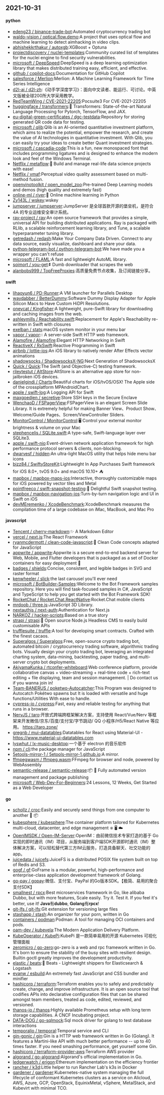 ## 2021-10-31

#### python
* [edeng23 / binance-trade-bot](https://github.com/edeng23/binance-trade-bot):Automated cryptocurrency trading bot
* [waldo-vision / optical.flow.demo](https://github.com/waldo-vision/optical.flow.demo):A project that uses optical flow and machine learning to detect aimhacking in video clips.
* [abhishekkrthakur / autoxgb](https://github.com/abhishekkrthakur/autoxgb):XGBoost + Optuna
* [projectdiscovery / nuclei-templates](https://github.com/projectdiscovery/nuclei-templates):Community curated list of templates for the nuclei engine to find security vulnerabilities.
* [microsoft / DeepSpeed](https://github.com/microsoft/DeepSpeed):DeepSpeed is a deep learning optimization library that makes distributed training easy, efficient, and effective.
* [github / copilot-docs](https://github.com/github/copilot-docs):Documentation for GitHub Copilot
* [salesforce / Merlion](https://github.com/salesforce/Merlion):Merlion: A Machine Learning Framework for Time Series Intelligence
* [d2l-ai / d2l-zh](https://github.com/d2l-ai/d2l-zh):《动手学深度学习》：面向中文读者、能运行、可讨论。中英文版被全球200所大学采用教学。
* [RedTeamWing / CVE-2021-22205](https://github.com/RedTeamWing/CVE-2021-22205):Pocsuite3 For CVE-2021-22205
* [huggingface / transformers](https://github.com/huggingface/transformers):🤗
Transformers: State-of-the-art Natural Language Processing for Pytorch, TensorFlow, and JAX.
* [eu-digital-green-certificates / dgc-testdata](https://github.com/eu-digital-green-certificates/dgc-testdata):Repository for storing generated QR code data for testing.
* [microsoft / qlib](https://github.com/microsoft/qlib):Qlib is an AI-oriented quantitative investment platform, which aims to realize the potential, empower the research, and create the value of AI technologies in quantitative investment. With Qlib, you can easily try your ideas to create better Quant investment strategies.
* [microsoft / cascadia-code](https://github.com/microsoft/cascadia-code):This is a fun, new monospaced font that includes programming ligatures and is designed to enhance the modern look and feel of the Windows Terminal.
* [Netflix / metaflow](https://github.com/Netflix/metaflow):🚀
Build and manage real-life data science projects with ease!
* [Netflix / vmaf](https://github.com/Netflix/vmaf):Perceptual video quality assessment based on multi-method fusion.
* [openvinotoolkit / open_model_zoo](https://github.com/openvinotoolkit/open_model_zoo):Pre-trained Deep Learning models and demos (high quality and extremely fast)
* [online-ml / river](https://github.com/online-ml/river):🌊
Online machine learning in Python
* [Zy143L / wskey](https://github.com/Zy143L/wskey):wskey
* [jumpserver / jumpserver](https://github.com/jumpserver/jumpserver):JumpServer 是全球首款开源的堡垒机，是符合 4A 的专业运维安全审计系统。
* [ray-project / ray](https://github.com/ray-project/ray):An open source framework that provides a simple, universal API for building distributed applications. Ray is packaged with RLlib, a scalable reinforcement learning library, and Tune, a scalable hyperparameter tuning library.
* [getredash / redash](https://github.com/getredash/redash):Make Your Company Data Driven. Connect to any data source, easily visualize, dashboard and share your data.
* [python-telegram-bot / python-telegram-bot](https://github.com/python-telegram-bot/python-telegram-bot):We have made you a wrapper you can't refuse
* [microsoft / FLAML](https://github.com/microsoft/FLAML):A fast and lightweight AutoML library.
* [soimort / you-get](https://github.com/soimort/you-get):⏬
Dumb downloader that scrapes the web
* [alanbobs999 / TopFreeProxies](https://github.com/alanbobs999/TopFreeProxies):高质量免费节点收集，及订阅链接分享。

#### swift
* [lihaoyun6 / PD-Runner](https://github.com/lihaoyun6/PD-Runner):A VM launcher for Parallels Desktop
* [waydabber / BetterDummy](https://github.com/waydabber/BetterDummy):Software Dummy Display Adapter for Apple Silicon Macs to Have Custom HiDPI Resolutions.
* [onevcat / Kingfisher](https://github.com/onevcat/Kingfisher):A lightweight, pure-Swift library for downloading and caching images from the web.
* [ashleymills / Reachability.swift](https://github.com/ashleymills/Reachability.swift):Replacement for Apple's Reachability re-written in Swift with closures
* [exelban / stats](https://github.com/exelban/stats):macOS system monitor in your menu bar
* [vapor / vapor](https://github.com/vapor/vapor):💧
A server-side Swift HTTP web framework.
* [Alamofire / Alamofire](https://github.com/Alamofire/Alamofire):Elegant HTTP Networking in Swift
* [ReactiveX / RxSwift](https://github.com/ReactiveX/RxSwift):Reactive Programming in Swift
* [airbnb / lottie-ios](https://github.com/airbnb/lottie-ios):An iOS library to natively render After Effects vector animations
* [shadowsocks / ShadowsocksX-NG](https://github.com/shadowsocks/ShadowsocksX-NG):Next Generation of ShadowsocksX
* [Quick / Quick](https://github.com/Quick/Quick):The Swift (and Objective-C) testing framework.
* [rileytestut / AltStore](https://github.com/rileytestut/AltStore):AltStore is an alternative app store for non-jailbroken iOS devices.
* [danielgindi / Charts](https://github.com/danielgindi/Charts):Beautiful charts for iOS/tvOS/OSX! The Apple side of the crossplatform MPAndroidChart.
* [apple / swift-log](https://github.com/apple/swift-log):A Logging API for Swift
* [maxgoedjen / secretive](https://github.com/maxgoedjen/secretive):Store SSH keys in the Secure Enclave
* [WenchaoD / FSPagerView](https://github.com/WenchaoD/FSPagerView):FSPagerView is an elegant Screen Slide Library. It is extremely helpful for making Banner View、Product Show、Welcome/Guide Pages、Screen/ViewController Sliders.
* [MonitorControl / MonitorControl](https://github.com/MonitorControl/MonitorControl):🖥
Control your external monitor brightness & volume on your Mac
* [stephencelis / SQLite.swift](https://github.com/stephencelis/SQLite.swift):A type-safe, Swift-language layer over SQLite3.
* [apple / swift-nio](https://github.com/apple/swift-nio):Event-driven network application framework for high performance protocol servers & clients, non-blocking.
* [dwarvesf / hidden](https://github.com/dwarvesf/hidden):An ultra-light MacOS utility that helps hide menu bar icons
* [bizz84 / SwiftyStoreKit](https://github.com/bizz84/SwiftyStoreKit):Lightweight In App Purchases Swift framework for iOS 8.0+, tvOS 9.0+ and macOS 10.10+
⛺
* [mapbox / mapbox-maps-ios](https://github.com/mapbox/mapbox-maps-ios):Interactive, thoroughly customizable maps for iOS powered by vector tiles and Metal
* [pointfreeco / swift-snapshot-testing](https://github.com/pointfreeco/swift-snapshot-testing):📸
Delightful Swift snapshot testing.
* [mapbox / mapbox-navigation-ios](https://github.com/mapbox/mapbox-navigation-ios):Turn-by-turn navigation logic and UI in Swift on iOS
* [devMEremenko / XcodeBenchmark](https://github.com/devMEremenko/XcodeBenchmark):XcodeBenchmark measures the compilation time of a large codebase on iMac, MacBook, and Mac Pro

#### javascript
* [Tencent / cherry-markdown](https://github.com/Tencent/cherry-markdown):✨
A Markdown Editor
* [vercel / next.js](https://github.com/vercel/next.js):The React Framework
* [ryanmcdermott / clean-code-javascript](https://github.com/ryanmcdermott/clean-code-javascript):🛁
Clean Code concepts adapted for JavaScript
* [appwrite / appwrite](https://github.com/appwrite/appwrite):Appwrite is a secure end-to-end backend server for Web, Mobile, and Flutter developers that is packaged as a set of Docker containers for easy deployment
🚀
* [badges / shields](https://github.com/badges/shields):Concise, consistent, and legible badges in SVG and raster format
* [kenwheeler / slick](https://github.com/kenwheeler/slick):the last carousel you'll ever need
* [microsoft / BotBuilder-Samples](https://github.com/microsoft/BotBuilder-Samples):Welcome to the Bot Framework samples repository. Here you will find task-focused samples in C#, JavaScript and TypeScript to help you get started with the Bot Framework SDK!
* [RocketChat / Rocket.Chat.ReactNative](https://github.com/RocketChat/Rocket.Chat.ReactNative):Rocket.Chat mobile clients
* [mrdoob / three.js](https://github.com/mrdoob/three.js):JavaScript 3D Library.
* [nextauthjs / next-auth](https://github.com/nextauthjs/next-auth):Authentication for Next.js
* [NARKOZ / hacker-scripts](https://github.com/NARKOZ/hacker-scripts):Based on a true story
* [strapi / strapi](https://github.com/strapi/strapi):🚀
Open source Node.js Headless CMS to easily build customisable APIs
* [trufflesuite / truffle](https://github.com/trufflesuite/truffle):A tool for developing smart contracts. Crafted with the finest cacaos.
* [Superalgos / Superalgos](https://github.com/Superalgos/Superalgos):Free, open-source crypto trading bot, automated bitcoin / cryptocurrency trading software, algorithmic trading bots. Visually design your crypto trading bot, leveraging an integrated charting system, data-mining, backtesting, paper trading, and multi-server crypto bot deployments.
* [AkiyamaKunka / rtconfer-whiteboard](https://github.com/AkiyamaKunka/rtconfer-whiteboard):Web conference platform, provide collaborative canvas + video-streaming + real-time code + rich-text editing + file displaying, team and session management. | Do contact us if you wanna join in!
* [Team-BANERUS / poketwo-Autocatcher](https://github.com/Team-BANERUS/poketwo-Autocatcher):This Program was designed to Autocatch Pokétwo spawns but It is loaded with versatile and huge functions/Utilities With ease to handle.
* [cypress-io / cypress](https://github.com/cypress-io/cypress):Fast, easy and reliable testing for anything that runs in a browser.
* [NervJS / taro](https://github.com/NervJS/taro):开放式跨端跨框架解决方案，支持使用 React/Vue/Nerv 等框架来开发微信/京东/百度/支付宝/字节跳动/ QQ 小程序/H5/React Native 等应用。 https://taro.zone/
* [gregnb / mui-datatables](https://github.com/gregnb/mui-datatables):Datatables for React using Material-UI - https://www.material-ui-datatables.com
* [lyswhut / lx-music-desktop](https://github.com/lyswhut/lx-music-desktop):一个基于 electron 的音乐软件
* [npm / cli](https://github.com/npm/cli):the package manager for JavaScript
* [5etools-mirror-1 / 5etools-mirror-1.github.io](https://github.com/5etools-mirror-1/5etools-mirror-1.github.io):A mirror.
* [ffmpegwasm / ffmpeg.wasm](https://github.com/ffmpegwasm/ffmpeg.wasm):FFmpeg for browser and node, powered by WebAssembly
* [semantic-release / semantic-release](https://github.com/semantic-release/semantic-release):📦
🚀
Fully automated version management and package publishing
* [microsoft / Web-Dev-For-Beginners](https://github.com/microsoft/Web-Dev-For-Beginners):24 Lessons, 12 Weeks, Get Started as a Web Developer

#### go
* [schollz / croc](https://github.com/schollz/croc):Easily and securely send things from one computer to another
🐊
📦
* [kubesphere / kubesphere](https://github.com/kubesphere/kubesphere):The container platform tailored for Kubernetes multi-cloud, datacenter, and edge management ⎈
🖥
☁️
* [OpenIMSDK / Open-IM-Server](https://github.com/OpenIMSDK/Open-IM-Server):OpenIM：由前微信技术专家打造的基于 Go 实现的即时通讯（IM）项目，从服务端到客户端SDK开源即时通讯（IM）整体解决方案，可以轻松替代第三方IM云服务，打造具备聊天、社交功能的app。
* [juicedata / juicefs](https://github.com/juicedata/juicefs):JuiceFS is a distributed POSIX file system built on top of Redis and S3.
* [gogf / gf](https://github.com/gogf/gf):GoFrame is a modular, powerful, high-performance and enterprise-class application development framework of Golang.
* [go-pay / gopay](https://github.com/go-pay/gopay):微信、支付宝、PayPal 的Go版本SDK。【极简、易用的聚合支付SDK】
* [smallnest / rpcx](https://github.com/smallnest/rpcx):Best microservices framework in Go, like alibaba Dubbo, but with more features, Scale easily. Try it. Test it. If you feel it's better, use it! 𝐉𝐚𝐯𝐚有𝐝𝐮𝐛𝐛𝐨, 𝐆𝐨𝐥𝐚𝐧𝐠有𝐫𝐩𝐜𝐱!
* [git-lfs / git-lfs](https://github.com/git-lfs/git-lfs):Git extension for versioning large files
* [stashapp / stash](https://github.com/stashapp/stash):An organizer for your porn, written in Go
* [containers / podman](https://github.com/containers/podman):Podman: A tool for managing OCI containers and pods.
* [oam-dev / kubevela](https://github.com/oam-dev/kubevela):The Modern Application Delivery Platform.
* [KubeOperator / KubePi](https://github.com/KubeOperator/KubePi):KubePi 是一款简单易用的开源 Kubernetes 可视化管理面板
* [zeromicro / go-zero](https://github.com/zeromicro/go-zero):go-zero is a web and rpc framework written in Go. It's born to ensure the stability of the busy sites with resilient design. Builtin goctl greatly improves the development productivity.
* [elastic / beats](https://github.com/elastic/beats):🐠
Beats - Lightweight shippers for Elasticsearch & Logstash
* [evanw / esbuild](https://github.com/evanw/esbuild):An extremely fast JavaScript and CSS bundler and minifier
* [hashicorp / terraform](https://github.com/hashicorp/terraform):Terraform enables you to safely and predictably create, change, and improve infrastructure. It is an open source tool that codifies APIs into declarative configuration files that can be shared amongst team members, treated as code, edited, reviewed, and versioned.
* [thanos-io / thanos](https://github.com/thanos-io/thanos):Highly available Prometheus setup with long term storage capabilities. A CNCF Incubating project.
* [DATA-DOG / go-sqlmock](https://github.com/DATA-DOG/go-sqlmock):Sql mock driver for golang to test database interactions
* [temporalio / temporal](https://github.com/temporalio/temporal):Temporal service and CLI
* [gin-gonic / gin](https://github.com/gin-gonic/gin):Gin is a HTTP web framework written in Go (Golang). It features a Martini-like API with much better performance -- up to 40 times faster. If you need smashing performance, get yourself some Gin.
* [hashicorp / terraform-provider-aws](https://github.com/hashicorp/terraform-provider-aws):Terraform AWS provider
* [algorand / go-algorand](https://github.com/algorand/go-algorand):Algorand's official implementation in Go.
* [ledgerwatch / erigon](https://github.com/ledgerwatch/erigon):Ethereum implementation on the efficiency frontier
* [rancher / k3d](https://github.com/rancher/k3d):Little helper to run Rancher Lab's k3s in Docker
* [gardener / gardener](https://github.com/gardener/gardener):Kubernetes-native system managing the full lifecycle of conformant Kubernetes clusters as a service on Alicloud, AWS, Azure, GCP, OpenStack, EquinixMetal, vSphere, MetalStack, and Kubevirt with minimal TCO.
